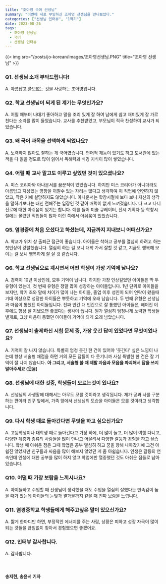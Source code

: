 ```yaml
---
title: "조아영 국어 선생님"
summary: "이번에 새로 부임하신 조아영 선생님을 만나보았다."
categories: ["선생님 인터뷰", "1학기"]
date: 2023-08-26
tags:
  - 조아영 선생님
  - 국어
  - 선생님 인터뷰
---
```

{{< img src="/posts/jo-korean/images/조아영선생님.PNG" title="조아영 선생님" >}}

### Q1. 선생님 소개 부탁드립니다!

A. 아름답고 쓸모없는 것을 사랑하는 조아영입니다.

### Q2. 학교 선생님이 되게 된 계기는 무엇인가요?

A. 어릴 때부터 나대기 좋아하고 말을 조리 있게 잘 하여 남에게 쉽고 재미있게 잘 가르친다는 소리를 많이 들었습니다. 교사를 추천받았고, 부모님이 적극 찬성하여 교사가 되었습니다.

### Q3. 왜 국어 과목을 선택하게 되었나요?

A. 노력하지 않아도 잘하는 게 국어였습니다. 언어적 재능이 있기도 하고 도서관에 있는 책을 다 읽을 정도로 많이 읽어서 독해력과 배경 지식이 많이 쌓였습니다.

### Q4. 어릴 때 교사 말고도 이루고 싶었던 것이 있으셨나요?

A. 미스 코리아와 아나운서를 꿈꾼적이 있었습니다. 하지만 미스 코리아가 아니더라도 아름답고 지성있는 영향을 끼칠수 있는 자리는 많다고 생각하여 이 직업에 연연하지 않았고, 작은 키에 실망하지도 않았습니다. 아나운서는 학창시절에 보다 보니 자신의 생각을 말하기보다는 대신 전해주는 입장인 것 같아 매력이 없게 느껴졌습니다. 다 크고 나니 진로에 대한 아쉬움이 있기는 합니다. 예를 들어 미술 큐레이터, 전시 기획자 등 학창시절에는 몰랐던 직업들이 많아 이런 쪽에서 아쉬움이 있었습니다.

### Q5. 염경중에 처음 오셨다고 하셨는데, 지금까지 지내보니 어떠신가요?

A. 학교가 위치 상 출퇴근 접근이 좋습니다. 아이들은 착하고 공부를 열심히 하려고 하는 첫인상이 강렬했습니다. 열심히 하는 걸 보니 대학 가서 잘할 것 같고, 지금도 행복해 보이는 걸 보니 행복하게 잘 살 것 같습니다.

### Q6. 학교 선생님으로 계시면서 어떤 학생이 가장 기억에 남나요?
A. 경력이 10년 이상인데, 모두 기억이 납니다.  하지만 가장 인상깊었던 아이들은 딱 두 유형이 있는데, 첫 번째 유형은 정말 많이 성장하는 아이들입니다. 1년 단위로 아이들을 보지만, 학기 초와 말에 차이가 많이 나는 아이들, 졸업 이후 성인이 되어 연락이 왔을때 기대 이상으로 성장한 아이들은 뿌듯하고 기억에 오래 남습니다. 두 번째 유형은 선생님과 마음이 통했던 아이들입니다. 진짜 인간 대 인간으로 잘 통했던 아이들은, 헤어진 이후에도 항상 잘 지냈으면 좋겠다는 생각이 듭니다. 뭔가 열심히 엄청나게 노력한 학생들 별개로, 그냥 마음이 통했던 아이들이 기억에 되게 오래 남았습니다.

### Q7. 선생님이 출제하신 시험 문제 중, 가장 웃긴 답이 있었다면 무엇이었나요?
A. 기억이 잘 나지 않습니다. 특별히 엄청 웃긴 한 건이 있어야 '웃긴다' 싶은 느낌이 나는데 항상 서술형 채점을 하면 거의 모든 답들이 다 웃기니까 사실 특별한 한 건은 잘 기억이 잘 나지 않습니다. <b>아 그리고, 서술형 쓸 때 제발 자음과 모음을 파괴해서 답을 쓰지 말아주세요 (웃음)</b>

### Q8. 선생님에 대한 것중, 학생들이 모르는것이 있나요?
A. 선생님의 사생활에 대해서는 아무도 모를 것이라고 생각됩니다. 제가 공과 사를 구분하는 편이라 친구 앞에서, 가족 앞에서 선생님의 모습을 아이들은 모를 것이라고 생각합니다.

### Q9. 다시 학생 때로 돌아간다면 무엇을 하고 싶으신가요?
A. 고등학생이나 대학생 때로 돌아간다고 가정 하에,  더 많이 놀고, 더 많이 여행 다니고, 다양한 계층과 종류의 사람들을 많이 만나고 어울려서 다양한 갈등과 경험을 하고 싶습니다. 학생 때 아쉬운 점은 그때 학업은 공부 열심히 하고 꿈을 향해 나아갔기에 그건 아쉽진 않았지만 친구들과 싸움을 많이 해보지 않았던 게 좀 아쉽습니다. 인생은 갈등의 연속인데 인생에 대한 공부를 많이 하지 않고 학업에만 열중했던 것도 아쉬운 점들로 남아있습니다.

### Q10. 어떨 때 가장 보람을 느끼시나요?
A. 아이들하고 수업할 때 선생님이 생각했을 때도 수업을 열심히 잘했다는 만족감이 높을 때가 있는데 아이들의 눈빛과 결과물까지 같을 때 진짜 보람을 느낍니다.

### Q11. 염경중학교 학생들에게 해주고싶은 말이 있으신가요?
A. 짧게 한마디만 하면, 부정적인 에너지를 주는 사람, 상황은 피하고 성장 자극이 많이 되는 것들을 끊임없이 찾아서 경험했으면 좋겠어요.

### Q12. 인터뷰 감사합니다.
A. 감사합니다.

ㅤ

#### 송지현, 송윤서 기자
